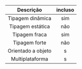 | Descrição | incluso |
| :--: | :--:| 
| Tipagem dinâmica | sim | 
| Tipagem estática | não |
| Tipagem fraca | sim | 
| Tipagem forte | não |
| Orientado a objeto | s|
| Multiplataforma | s | 